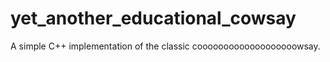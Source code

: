 # yet_another_educational_cowsay
A simple C++ implementation of the classic cooooooooooooooooooowsay.
